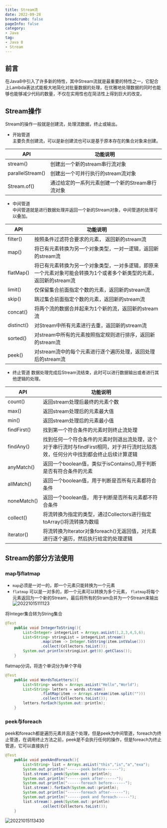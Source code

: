 ```yaml
---
title: Stream流
date: 2022-09-28
breadcrumb: false
pageInfo: false
category:
- Java
tag:
- Java 8
- Stream
---
```


## 前言
在Java8中引入了许多新的特性，其中Stream流就是最重要的特性之一，它配合上Lambda表达式能极大地简化对批量数据的处理，在优雅地处理数据的同时也能够也能够减少代码的数量，不仅在实用性也在简洁性上得到巨大的改变。

## Stream操作
Stream的操作一般就是创建流，处理流数据，终止或输出。  

- 开始管道  
主要负责创建流，可以是新创建流也可以是基于原本存在的集合对象来创建。

|  API   | 功能说明  |
|  ----  | ----  |
| stream()  | 创建出一个新的stream串行流对象 |
| parallelStream()| 创建出一个可并行执行的stream流对象 |
| Stream.of()|通过给定的一系列元素创建一个新的Stream串行流对象|

- 中间管道  
中间管道就是进行数据处理并返回一个新的Stream对象，中间管道的处理可以叠加。

|  API   | 功能说明  |
|  ----  | ----  |
| filter()  | 按照条件过滤符合要求的元素， 返回新的stream流 |
| map() | 将已有元素转换为另一个对象类型，一对一逻辑，返回新的stream流 |
| flatMap() | 将已有元素转换为另一个对象类型，一对多逻辑，即原来一个元素对象可能会转换为1个或者多个新类型的元素，返回新的stream流 |
| limit() | 仅保留集合前面指定个数的元素，返回新的stream流 |
| skip() | 跳过集合前面指定个数的元素，返回新的stream流 |
| concat() | 将两个流的数据合并起来为1个新的流，返回新的stream流 |
| distinct() | 对Stream中所有元素进行去重，返回新的stream流 |
| sorted() | 对stream中所有的元素按照指定规则进行排序，返回新的stream流 |
| peek() | 对stream流中的每个元素进行逐个遍历处理，返回处理后的stream流 |

- 终止管道
  数据处理完成后Stream流结束，此时可以进行数据输出或者进行其他逻辑的处理。

|  API   | 功能说明  |
|  ----  | ----  |
| count() | 返回stream处理后最终的元素个数 |
| max() | 返回stream处理后的元素最大值 |
| min() |返回stream处理后的元素最小值|
| findFirst()|找到第一个符合条件的元素时则终止流处理|
| findAny()| 找到任何一个符合条件的元素时则退出流处理，这个对于串行流时与findFirst相同，对于并行流时比较高效，任何分片中找到都会终止后续计算逻辑 |
| anyMatch()|返回一个boolean值，类似于isContains(),用于判断是否有符合条件的元素|
| allMatch() |返回一个boolean值，用于判断是否所有元素都符合条件 |
| noneMatch() |返回一个boolean值， 用于判断是否所有元素都不符合条件|
| collect() |将流转换为指定的类型，通过Collectors进行指定toArray()将流转换为数组|
| iterator() |将流转换为Iterator对象foreach()无返回值，对元素进行逐个遍历，然后执行给定的处理逻辑|


## Stream的部分方法使用

### map与flatmap
- `map`必须是一对一的，即一个元素只能转换为一个元素
- `flatmap` 可以是一对多的，即一个元素可以转换为多个元素， `flatmap`将每个元素返回为一个新的Stream，最后将所有的Stram合并为一个Stream来输出
![20221015111123](https://blog-1253887276.cos.ap-chongqing.myqcloud.com/vscodeblog/20221015111123.png)

将Integer集合转为String集合
```java :no-line-numbers
@Test
    public void IntegerToString(){
        List<Integer> integerList = Arrays.asList(1,2,3,4,5,6);
        List<String> stringList = integerList.stream()
                .map(item -> Integer.toString(item.intValue()))
                .collect(Collectors.toList());
        System.out.println(stringList.get(0).getClass());
    }

```
flatmap分词，将连个单词分为单个字母
```java :no-line-numbers
@Test
    public void WordsToLetters(){
        List<String> words = Arrays.asList("Hello","World");
        List<String> letters = words.stream()
                .flatMap(item -> Arrays.stream(item.split("")))
                .collect(Collectors.toList());
        letters.forEach(System.out::println);
    }

```

### peek与foreach
peek和foreach都是遍历元素并且逐个处理，但是peek为中间管道，foreach为终止管道，在调用终止方法之前，peek是不会执行任何的操作，但是foreach为终止管道，它可以直接执行

```java :no-line-numbers
@Test
    public void peekAndForeach(){
        List<String> list = Arrays.asList("this","is","a","exa");
        System.out.println("------peek before------");
        list.stream().peek(System.out::println);
        System.out.println("------peek after------");
        System.out.println("------foreach before------");
        list.stream().forEach(System.out::println);
        System.out.println("------foreach after------");
        System.out.println("------peek and foreach------");
        list.stream().peek(System.out::println)
                .collect(Collectors.toList());
    }

```
![20221015113430](https://blog-1253887276.cos.ap-chongqing.myqcloud.com/vscodeblog/20221015113430.png)





